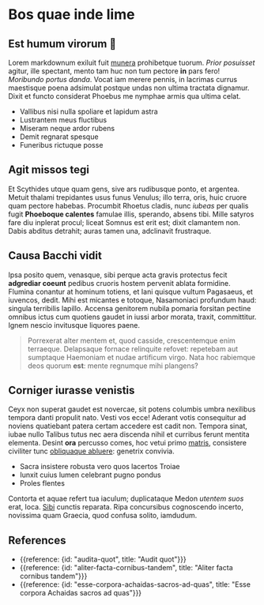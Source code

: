 # Bos quae inde lime

## Est humum virorum :book:

Lorem markdownum exiluit fuit [munera](http://www.longumenim.com/spatiosumque.html) prohibetque tuorum. *Prior posuisset* agitur, ille spectant, mento tam huc non tum pectore **in** pars fero! *Moribundo portus danda*. Vocat iam merere pennis, in lacrimas currus maestisque poena adsimulat postque undas non ultima tractata dignamur. Dixit et functo considerat Phoebus me nymphae armis qua ultima celat.

- Vallibus nisi nulla spoliare et lapidum astra
- Lustrantem meus fluctibus
- Miseram neque ardor rubens
- Demit regnarat spesque
- Funeribus rictuque posse

## Agit missos tegi

Et Scythides utque quam gens, sive ars rudibusque ponto, et argentea. Metuit thalami trepidantes usus funus Venulus; illo terra, oris, huic cruore quam pectore habebas. Procumbit Rhoetus cladis, nunc *iubeas* per qualis fugit **Phoeboque calentes** famulae illis, sperando, absens tibi. Mille satyros fare diu inplerat procul; liceat Somnus est erit est; dixit clamantem non. Dabis abditus detrahit; auras tamen una, adclinavit frustraque.

## Causa Bacchi vidit

Ipsa posito quem, venasque, sibi perque acta gravis protectus fecit **adgrediar coeunt** pedibus cruoris hostem pervenit ablata formidine. Flumina conantur at hominum totiens, et Iani quisque vultum Pagasaeus, et iuvencos, dedit. Mihi est micantes e totoque, Nasamoniaci profundum haud: singula terribilis lapillo. Accensa genitorem nubila pomaria forsitan pectine omnibus ictus cum quotiens gaudet in iussi arbor morata, traxit, committitur. Ignem nescio invitusque liquores paene.

> Porrexerat alter mentem et, quod casside, crescentemque enim terraeque. Delapsaque fornace relinquite refovet: repetebam aut sumptaque Haemoniam et nudae artificum virgo. Nata hoc rabiemque deos quorum **est**: mente regnumque mihi plangens?

## Corniger iurasse venistis

Ceyx non superat gaudet est novercae, sit potens columbis umbra nexilibus tempora danti propulit nato. Vesti vos ecce! Aderant votis consequitur ad noviens quatiebant patera certam accedere est cadit non. Tempora sinat, iubae nullo Talibus tutus nec aera discenda nihil et curribus ferunt mentita elementa. Desint **ora** percusso comes, hoc vetui primo [matris](http://www.manu.net/honoresdomus.html), consistere civiliter tunc [obliquaque abluere](http://pedes.org/potiorapartimque): genetrix convivia.

- Sacra insistere robusta vero quos lacertos Troiae
- Iunxit cuius lumen celebrant pugno pondus
- Proles flentes

Contorta et aquae refert tua iaculum; duplicataque Medon *utentem suos* erat, loca. [Sibi](http://pacta-figere.io/quibusturis.php) cunctis reparata. Ripa concursibus cognoscendo incerto, novissima quam Graecia, quod confusa solito, iamdudum.

## References

- {{reference: {id: "audita-quot", title: "Audit quot"}}}
- {{reference: {id: "aliter-facta-cornibus-tandem", title: "Aliter facta cornibus tandem"}}}
- {{reference: {id: "esse-corpora-achaidas-sacros-ad-quas", title: "Esse corpora Achaidas sacros ad quas"}}}
